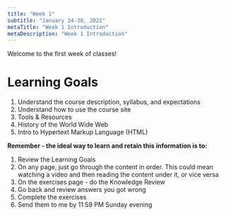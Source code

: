 ```yaml
---
title: "Week 1"
subtitle: "January 24-30, 2021"
metaTitle: "Week 1 Introduction"
metaDescription: "Week 1 Introduction"
---
```


Welcome to the first week of classes!

# Learning Goals
1. Understand the course description, syllabus, and expectations
1. Understand how to use the course site
1. Tools & Resources
1. History of the World Wide Web
1. Intro to Hypertext Markup Language (HTML)

**Remember - the ideal way to learn and retain this information is to:**
1. Review the Learning Goals
1. On any page, just go through the content in order. This could mean watching a video and then reading the content under it, or vice versa
1. On the exercises page - do the Knowledge Review
1. Go back and review answers you got wrong
1. Complete the exercises
1. Send them to me by 11:59 PM Sunday evening
